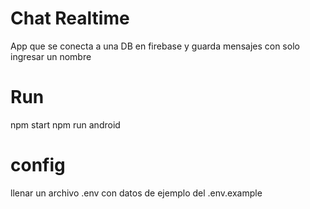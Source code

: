 # Chat Realtime 

  App que se conecta a una DB en firebase y guarda mensajes con solo ingresar un nombre

# Run
  npm start
  npm run android

# config 
  llenar un archivo .env con datos de ejemplo del .env.example 